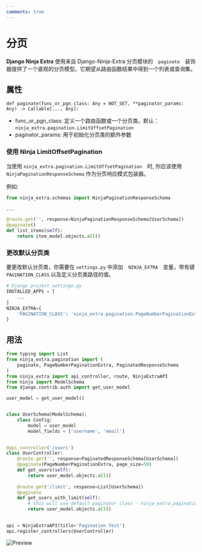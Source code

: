 ```yaml
---
comments: true
---
```

# **分页**

**Django Ninja Extra** 使用来自 Django-Ninja-Extra 分页模块的　`paginate`　装饰器提供了一个直观的分页模型。它期望从路由函数结果中得到一个列表或查询集。

## **属性**

`def paginate(func_or_pgn_class: Any = NOT_SET, **paginator_params: Any) -> Callable[..., Any]:`

- func_or_pgn_class: 定义一个路由函数或一个分页类。默认： `ninja_extra.pagination.LimitOffsetPagination`
- paginator_params: 用于初始化分页类的额外参数

### **使用 Ninja LimitOffsetPagination**
当使用 `ninja_extra.pagination.LimitOffsetPagination`　时, 你应该使用 `NinjaPaginationResponseSchema` 作为分页响应模式包装器。

例如: 
```python
from ninja_extra.schemas import NinjaPaginationResponseSchema

...

@route.get('', response=NinjaPaginationResponseSchema[UserSchema])
@paginate()
def list_items(self):
    return item_model.objects.all()
```
    

### **更改默认分页类**
要更改默认分页类，你需要在  `settings.py` 中添加　`NINJA_EXTRA`　变量，带有键 `PAGINATION_CLASS` 以及定义分页类路径的值。
```python
# Django project settings.py
INSTALLED_APPS = [
    ...
]
NINJA_EXTRA={
    'PAGINATION_CLASS': 'ninja_extra.pagination.PageNumberPaginationExtra'
}
```

## **用法**
```python
from typing import List
from ninja_extra.pagination import (
    paginate, PageNumberPaginationExtra, PaginatedResponseSchema
)
from ninja_extra import api_controller, route, NinjaExtraAPI
from ninja import ModelSchema
from django.contrib.auth import get_user_model

user_model = get_user_model()


class UserSchema(ModelSchema):
    class Config:
        model = user_model
        model_fields = ['username', 'email']

        
@api_controller('/users')
class UserController:
    @route.get('', response=PaginatedResponseSchema[UserSchema])
    @paginate(PageNumberPaginationExtra, page_size=50)
    def get_users(self):
        return user_model.objects.all()
    
    @route.get('/limit', response=List[UserSchema])
    @paginate
    def get_users_with_limit(self):
        # this will use default paginator class - ninja_extra.pagination.LimitOffsetPagination
        return user_model.objects.all()

    
api = NinjaExtraAPI(title='Pagination Test')
api.register_controllers(UserController)
```

![Preview](../images/pagination_example.gif)
